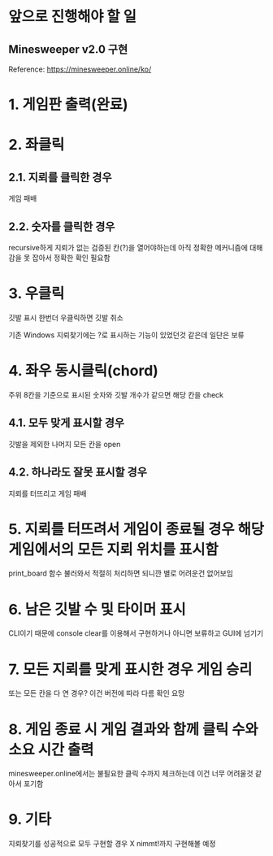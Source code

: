 앞으로 진행해야 할 일
====================

## Minesweeper v2.0 구현
Reference: https://minesweeper.online/ko/

# 1. 게임판 출력(완료)

# 2. 좌클릭
## 2.1. 지뢰를 클릭한 경우
게임 패배
## 2.2. 숫자를 클릭한 경우
recursive하게 지뢰가 없는 검증된 칸(?)을 열어야하는데 아직 정확한 메커니즘에 대해 감을 못 잡아서 정확한 확인 필요함

# 3. 우클릭
깃발 표시 한번더 우클릭하면 깃발 취소

기존 Windows 지뢰찾기에는 ?로 표시하는 기능이 있었던것 같은데 일단은 보류

# 4. 좌우 동시클릭(chord)
주위 8칸을 기준으로 표시된 숫자와 깃발 개수가 같으면 해당 칸을 check
## 4.1. 모두 맞게 표시할 경우
깃발을 제외한 나머지 모든 칸을 open
## 4.2. 하나라도 잘못 표시할 경우
지뢰를 터뜨리고 게임 패배

# 5. 지뢰를 터뜨려서 게임이 종료될 경우 해당 게임에서의 모든 지뢰 위치를 표시함
print_board 함수 불러와서 적절히 처리하면 되니깐 별로 어려운건 없어보임

# 6. 남은 깃발 수 및 타이머 표시
CLI이기 때문에 console clear를 이용해서 구현하거나 아니면 보류하고 GUI에 넘기기

# 7. 모든 지뢰를 맞게 표시한 경우 게임 승리
또는 모든 칸을 다 연 경우? 이건 버전에 따라 다름 확인 요망 

# 8. 게임 종료 시 게임 결과와 함께 클릭 수와 소요 시간 출력
minesweeper.online에서는 불필요한 클릭 수까지 체크하는데 이건 너무 어려울것 같아서 포기함

# 9. 기타
지뢰찾기를 성공적으로 모두 구현할 경우 X nimmt!까지 구현해볼 예정